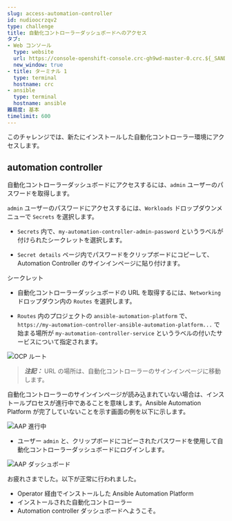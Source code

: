 ```yaml
---
slug: access-automation-controller
id: nudioocrzqv2
type: challenge
title: 自動化コントローラーダッシュボードへのアクセス
タブ:
- Web コンソール
  type: website
  url: https://console-openshift-console.crc-gh9wd-master-0.crc.${_SANDBOX_ID}.instruqt.io
  new_window: true
- title: ターミナル 1
  type: terminal
  hostname: crc
- ansible
  type: terminal
  hostname: ansible
難易度: 基本
timelimit: 600
---
```

このチャレンジでは、新たにインストールした自動化コントローラー環境にアクセスします。

## automation controller

自動化コントローラーダッシュボードにアクセスするには、`admin` ユーザーのパスワードを取得します。

`admin` ユーザーのパスワードにアクセスするには、`Workloads` ドロップダウンメニューで `Secrets` を選択します。

* `Secrets` 内で、`my-automation-controller-admin-password` というラベルが付けられたシークレットを選択します。

* `Secret details` ページ内でパスワードをクリップボードにコピーして、Automation Controller のサインインページに貼り付けます。

シークレット

* 自動化コントローラーダッシュボードの URL を取得するには、`Networking` ドロップダウン内の `Routes` を選択します。

* `Routes` 内のプロジェクトの `ansible-automation-platform` で、`https://my-automation-controller-ansible-automation-platform...` で始まる場所が `my-automation-controller-service` というラベルの付いたサービスについて指定されます。

![OCP ルート](../assets/my-automation-controller-route.png)

> **_注記：_** URL の場所は、自動化コントローラーのサインインページに移動します。

自動化コントローラーのサインインページが読み込まれていない場合は、インストールプロセスが進行中であることを意味します。Ansible Automation Platform が完了していないことを示す画面の例を以下に示します。

![AAP 進行中](../assets/aap_in_progress.png)

* ユーザー `admin` と、クリップボードにコピーされたパスワードを使用して自動化コントローラーダッシュボードにログインします。

![AAP ダッシュボード](../assets/aap_dashboard.png)

お疲れさまでした。以下が正常に行われました。

* Operator 経由でインストールした Ansible Automation Platform
* インストールされた自動化コントローラー
* Automation controller ダッシュボードへようこそ。

